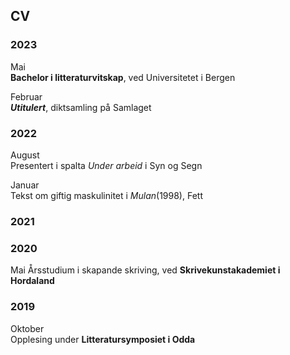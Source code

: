 ## CV

### 2023

Mai  
__Bachelor i litteraturvitskap__, ved Universitetet i Bergen 

Februar  
__*Utitulert*__, diktsamling på Samlaget


### 2022

August  
Presentert i spalta *Under arbeid* i Syn og Segn  
  
Januar  
Tekst om giftig maskulinitet i _Mulan_(1998), Fett  

### 2021


### 2020

Mai
Årsstudium i skapande skriving, ved __Skrivekunstakademiet i Hordaland__ 

### 2019  
  
Oktober  
Opplesing under __Litteratursymposiet i Odda__
